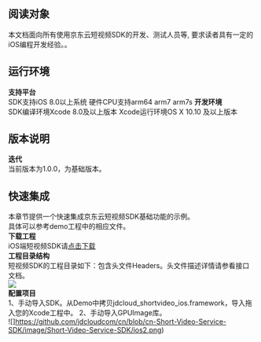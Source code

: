 ## 阅读对象
本文档面向所有使用京东云短视频SDK的开发、测试人员等, 要求读者具有一定的iOS编程开发经验。。
## 运行环境
**支持平台**  
SDK支持iOS 8.0以上系统
硬件CPU支持arm64 arm7 arm7s
**开发环境**  
SDK编译环境Xcode 8.0及以上版本
Xcode运行环境OS X 10.10 及以上版本

## 版本说明  
**迭代**  
当前版本为1.0.0，为基础版本。    

## 快速集成  
本章节提供一个快速集成京东云短视频SDK基础功能的示例。  
具体可以参考demo工程中的相应文件。  
**下载工程**   
iOS端短视频SDK请<a href="https://sdk-publish.oss.cn-north-1.jcloudcs.com/sdk/jdcloud_streamer_ios.zip">点击下载</a>  
**工程目录结构**   
短视频SDK的工程目录如下：包含头文件Headers。头文件描述详情请参看接口文档。  
![](https://github.com/jdcloudcom/cn/blob/cn-Short-Video-Service-SDK/image/Short-Video-Service-SDK/ios1.png)  
**配置项目**  
1、手动导入SDK。从Demo中拷贝jdcloud_shortvideo_ios.framework，导入拖入您的Xcode工程中。
2、手动导入GPUImage库。  
![]https://github.com/jdcloudcom/cn/blob/cn-Short-Video-Service-SDK/image/Short-Video-Service-SDK/ios2.png)      

